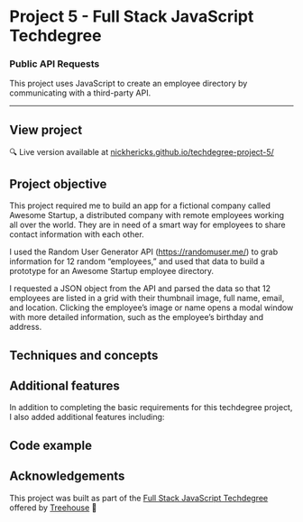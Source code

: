 # Project 5 - Full Stack JavaScript Techdegree

### Public API Requests

This project uses JavaScript to create an employee directory by communicating with a third-party API.

---

<!-- <img src="https://res.cloudinary.com/dtqevfsxh/image/upload/v1551887069/portfolio/phrasehunter.png" width="899px"> -->

## View project

:mag: Live version available at [nickhericks.github.io/techdegree-project-5/](https://nickhericks.github.io/techdegree-project-5/)

## Project objective

This project required me to build an app for a fictional company called Awesome Startup, a distributed company with remote employees working all over the world. They are in need of a smart way for employees to share contact information with each other.

I used the Random User Generator API (https://randomuser.me/) to grab information for 12 random “employees,” and used that data to build a prototype for an Awesome Startup employee directory.

I requested a JSON object from the API and parsed the data so that 12 employees are listed in a grid with their thumbnail image, full name, email, and location. Clicking the employee’s image or name opens a modal window with more detailed information, such as the employee’s birthday and address.

## Techniques and concepts

<!-- - Object-Oriented Programming
- JavaScript classes
- Array iteration methods
- CSS variables -->

## Additional features

In addition to completing the basic requirements for this techdegree project, I also added additional features including:

<!-- - [x] Added functionality allowing players to use physical keyboard (instead of just the on-screen keyboard)
- [x] Personalized CSS styling (colors, fonts, etc.) -->

## Code example

<!-- An example of one of the JavaScript object methods in this project:

```javascript
/**
* Reveals the letter(s) on the board that matches the player's selection
* @param (string) letter - Letter to display
*/
showMatchedLetter(letter) {
  // Find all elements with class of letter
  let matchedLetters = document.querySelectorAll('.' + letter);

  // Add class of 'show' to those elements
  matchedLetters.forEach( match => match.classList.add('show') );
}
``` -->

## Acknowledgements

This project was built as part of the [Full Stack JavaScript Techdegree](https://join.teamtreehouse.com/techdegree/) offered by [Treehouse](https://teamtreehouse.com) :raised_hands:
